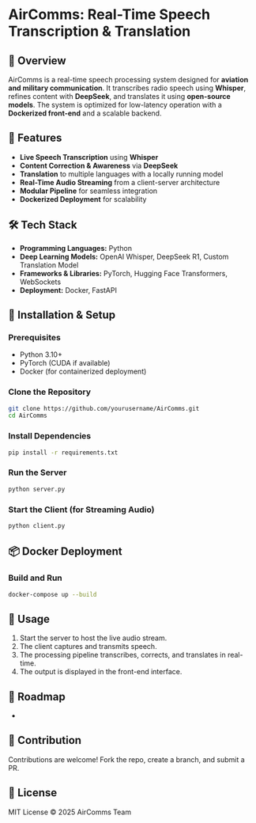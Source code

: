 # AirComms: Real-Time Speech Transcription & Translation

&#x20;

## 📌 Overview

AirComms is a real-time speech processing system designed for **aviation and military communication**. It transcribes radio speech using **Whisper**, refines content with **DeepSeek**, and translates it using **open-source models**. The system is optimized for low-latency operation with a **Dockerized front-end** and a scalable backend.

## 🎯 Features

- **Live Speech Transcription** using **Whisper**
- **Content Correction & Awareness** via **DeepSeek**
- **Translation** to multiple languages with a locally running model
- **Real-Time Audio Streaming** from a client-server architecture
- **Modular Pipeline** for seamless integration
- **Dockerized Deployment** for scalability

## 🛠️ Tech Stack

- **Programming Languages:** Python
- **Deep Learning Models:** OpenAI Whisper, DeepSeek R1, Custom Translation Model
- **Frameworks & Libraries:** PyTorch, Hugging Face Transformers, WebSockets
- **Deployment:** Docker, FastAPI

## 🚀 Installation & Setup

### Prerequisites

- Python 3.10+
- PyTorch (CUDA if available)
- Docker (for containerized deployment)

### Clone the Repository

```bash
git clone https://github.com/yourusername/AirComms.git
cd AirComms
```

### Install Dependencies

```bash
pip install -r requirements.txt
```

### Run the Server

```bash
python server.py
```

### Start the Client (for Streaming Audio)

```bash
python client.py
```

## 📦 Docker Deployment

### Build and Run

```bash
docker-compose up --build
```

## 📌 Usage

1. Start the server to host the live audio stream.
2. The client captures and transmits speech.
3. The processing pipeline transcribes, corrects, and translates in real-time.
4. The output is displayed in the front-end interface.

## 📝 Roadmap

-

## 🤝 Contribution

Contributions are welcome! Fork the repo, create a branch, and submit a PR.

## 📜 License

MIT License © 2025 AirComms Team

